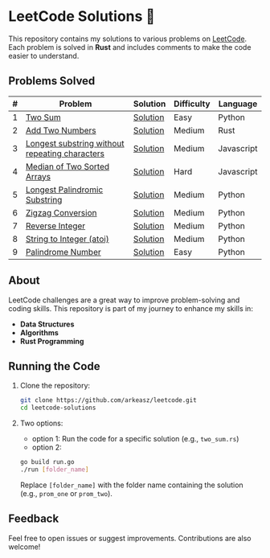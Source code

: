 # LeetCode Solutions 🚀

This repository contains my solutions to various problems on [LeetCode](https://leetcode.com/). Each problem is solved in **Rust** and includes comments to make the code easier to understand.

## Problems Solved
| # | Problem | Solution | Difficulty | Language |
|---|---------|----------|------------|--------|
| 1 | [Two Sum](https://leetcode.com/problems/two-sum/) | [Solution](https://github.com/arkeasz/leetcode/tree/main/prom_one/main.py) | Easy | Python |
| 2 | [Add Two Numbers](https://leetcode.com/problems/add-two-numbers/) | [Solution](https://github.com/arkeasz/leetcode/tree/main/prom_two/main.rs) | Medium | Rust |
| 3 | [Longest substring without repeating characters](https://leetcode.com/problems/longest-substring-without-repeating-characters/) | [Solution](https://github.com/arkeasz/leetcode/tree/main/prom_three/main.js) | Medium | Javascript |
| 4 | [Median of Two Sorted Arrays](https://leetcode.com/problems/median-of-two-sorted-arrays) | [Solution](https://github.com/arkeasz/leetcode/tree/main/prom_four/main.js) | Hard | Javascript |
| 5 | [Longest Palindromic Substring](https://leetcode.com/problems/longest-palindromic-substring/) | [Solution](https://github.com/arkeasz/leetcode/tree/main/prom_five/main.js) | Medium | Python |
| 6 | [Zigzag Conversion](https://leetcode.com/problems/zigzag-conversion/) | [Solution](https://github.com/arkeasz/leetcode/tree/main/prom_six/main.js) | Medium | Python |
| 7 | [Reverse Integer](https://leetcode.com/problems/reverse-integer/) | [Solution](https://github.com/arkeasz/leetcode/tree/main/prom_seven/main.js) | Medium | Python |
| 8 | [String to Integer (atoi)](https://leetcode.com/problems/string-to-integer-atoi/) | [Solution](https://github.com/arkeasz/leetcode/tree/main/prom_eight/main.py) | Medium | Python |
| 9 | [Palindrome Number](https://leetcode.com/problems/palindrome-number) | [Solution](https://github.com/arkeasz/leetcode/tree/main/prom_nine/main.rs) | Easy | Python |

## About
LeetCode challenges are a great way to improve problem-solving and coding skills. This repository is part of my journey to enhance my skills in:
- **Data Structures**
- **Algorithms**
- **Rust Programming**

## Running the Code

1. Clone the repository:
   ```bash
   git clone https://github.com/arkeasz/leetcode.git
   cd leetcode-solutions
   ```
2. Two options:

   - option 1: Run the code for a specific solution (e.g., `two_sum.rs`)
   - option 2:
   ```bash
   go build run.go
   ./run [folder_name]
   ```
   Replace `[folder_name]` with the folder name containing the solution (e.g., `prom_one` or `prom_two`).

## Feedback
Feel free to open issues or suggest improvements. Contributions are also welcome!

